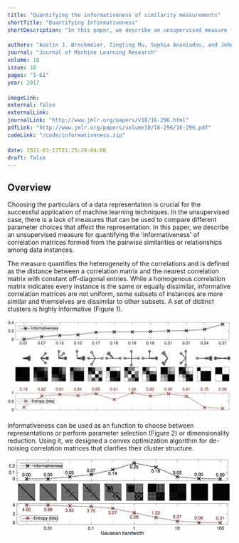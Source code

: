 ```yaml
---
title: "Quantifying the informativeness of similarity measurements"
shortTitle: "Quantifying Informativeness"
shortDescription: "In this paper, we describe an unsupervised measure for quantifying the 'informativeness' of correlation matrices formed from the pairwise similarities or relationships among data instances."

authors: "Austin J. Brockmeier, Tingting Mu, Sophia Ananiadou, and John Y. Goulermas"
journal: "Journal of Machine Learning Research"
volume: 18
issue: 18
pages: "1-61"
year: 2017

imageLink:
external: false
externalLink:
journalLink: "http://www.jmlr.org/papers/v18/16-296.html"
pdfLink: "http://www.jmlr.org/papers/volume18/16-296/16-296.pdf"
codeLink: "/code/informativeness.zip"

date: 2021-03-17T21:25:29-04:00
draft: false
---
```


## Overview

Choosing the particulars of a data representation is crucial for the successful application of machine learning techniques. In the unsupervised case, there is a lack of measures that can be used to compare different parameter choices that affect the representation. In this paper, we describe an unsupervised measure for quantifying the 'informativeness' of correlation matrices formed from the pairwise similarities or relationships among data instances.

The measure quantifies the heterogeneity of the correlations and is defined as the distance between a correlation matrix and the nearest correlation matrix with constant off-diagonal entries. While a homogenous correlation matrix indicates every instance is the same or equally dissimilar, informative correlation matrices are not uniform, some subsets of instances are more similar and themselves are dissimilar to other subsets. A set of distinct clusters is highly informative (Figure 1).

![Figure 1: Informativeness versus von Neumann entropy for correlation matrices obtained from various configurations of four unit vectors. Both measures are minimal when the vectors are configured in a single cluster. Informativeness is higher for nontrivial clusterings, whereas entropy is maximized when the vectors are maximally separated.](/images/informativeness1.png "Figure 1")

Informativeness can be used as an function to choose between representations or perform parameter selection (Figure 2) or dimensionality reduction. Using it, we designed a convex optimization algorithm for de-noising correlation matrices that clarifies their cluster structure.

![Figure 2: Informativeness versus the von Neumann entropy of correlation matrices obtained from a Gaussian kernel applied with varying bandwidths to a sample with 2 clusters.](/images/informativeness2.png "Figure 2")
